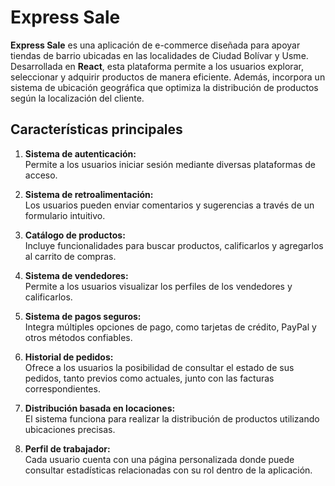 # Express Sale

**Express Sale** es una aplicación de e-commerce diseñada para apoyar tiendas de barrio ubicadas en las localidades de Ciudad Bolívar y Usme. Desarrollada en **React**, esta plataforma permite a los usuarios explorar, seleccionar y adquirir productos de manera eficiente. Además, incorpora un sistema de ubicación geográfica que optimiza la distribución de productos según la localización del cliente.

## Características principales

1. **Sistema de autenticación:**  
   Permite a los usuarios iniciar sesión mediante diversas plataformas de acceso.

2. **Sistema de retroalimentación:**  
   Los usuarios pueden enviar comentarios y sugerencias a través de un formulario intuitivo.

3. **Catálogo de productos:**  
   Incluye funcionalidades para buscar productos, calificarlos y agregarlos al carrito de compras.

4. **Sistema de vendedores:**  
   Permite a los usuarios visualizar los perfiles de los vendedores y calificarlos.

5. **Sistema de pagos seguros:**  
   Integra múltiples opciones de pago, como tarjetas de crédito, PayPal y otros métodos confiables.

6. **Historial de pedidos:**  
   Ofrece a los usuarios la posibilidad de consultar el estado de sus pedidos, tanto previos como actuales, junto con las facturas correspondientes.

7. **Distribución basada en locaciones:**  
   El sistema funciona para realizar la distribución de productos utilizando ubicaciones precisas.

8. **Perfil de trabajador:**  
   Cada usuario cuenta con una página personalizada donde puede consultar estadísticas relacionadas con su rol dentro de la aplicación.
